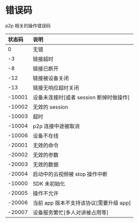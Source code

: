 # 错误码

p2p 相关的操作错误码

| 状态码  | 说明                                  |
| :----- | :---------------------------------- |
| 0      | 无错                                  |
| -3     | 链接超时                              |
| -8     | 链接已断开                            |
| -12    | 链接被设备关闭                         |
| -13    | 链接无响应超时关闭                     |
| -10001 | 设备未连接时[或者 session 断掉时做操作] |
| -10002 | 无效的 session                       |
| -10003 | 超时                                  |
| -10004 | p2p 连接中途被取消                     |
| -10006 | 设备不在线                            |
| -20001 | 无效的命令                            |
| -20002 | 无效的参数                            |
| -20003 | 无效的数据                            |
| -20004 | 启动中的云视频被 stop 操作中断          |
| -10000 | SDK 未初始化                          |
| -20005 | 操作不允许                            |
| -20006 | 当前 app 版本不支持该协议[需要升级 app] |
| -20007 | 设备服务繁忙[多人对讲被占用等]           |

